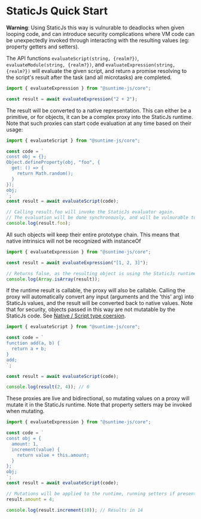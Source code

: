 # StaticJs Quick Start

**Warning**: Using StaticJs this way is vulnurable to deadlocks when given looping code, and can introduce security complications where VM code can be unexpectedly invoked through interacting with the resulting values (eg: property getters and setters).

The API functions `evaluateScript(string, {realm?})`, `evaluateModule(string, {realm?})`, and `evaluateExpression(string, {realm?})`
will evaluate the given script, and return a promise resolving to the script's result after the task (and all microtasks) are completed.

```ts
import { evaluateExpression } from "@suntime-js/core";

const result = await evaluateExpression("2 + 2");
```

The result will be converted to a native representation. This can either be a primitive, or for objects, it can be a complex proxy into the StaticJs runtime. Note that such proxies can start code evaluation at any time based on their usage:

```ts
import { evaluateScript } from "@suntime-js/core";

const code = `
const obj = {};
Object.defineProperty(obj, "foo", {
  get: () => {
    return Math.random();
  }
});
obj;
`;
const result = await evaluateScript(code);

// Calling result.foo will invoke the StaticJs evaluator again.
// The evaluation will be done synchronously, and will be vulnurable to deadlocks on infinite loops.
console.log(result.foo);
```

All such objects will keep their entire prototype chain. This means that native intrinsics will not be recognized with instanceOf

```ts
import { evaluateExpression } from "@suntime-js/core";

const result = await evaluateExpression("[1, 2, 3]");

// Returns false, as the resulting object is using the StaticJs runtime array prototype, and is not a native array.
console.log(Array.isArray(result));
```

If the runtime result is callable, the proxy will also be callable. Calling the proxy will automatically convert any input (arguments and the 'this' arg) into StaticJs values, and the result will be converted back to native values.
Note that for security, objects passed in this way are not mutatable by the StaticJs code. See [Native / Script type coersion](#type-coersion-between-the-native-runtime-and-the-script-evaluation).

```ts
import { evaluateScript } from "@suntime-js/core";

const code = `
function add(a, b) {
  return a + b;
}
add;
`;

const result = await evaluateScript(code);

console.log(result(2, 4)); // 6
```

These proxies are live and bidirectional, so mutating values on a proxy will mutate it in the StaticJs runtime. Note that property setters may be invoked when mutating.

```ts
import { evaluateExpression } from "@suntime-js/core";

const code = `
const obj = {
  amount: 1,
  increment(value) {
    return value + this.amount;
  }
};
obj;
`;
const result = await evaluateScript(code);

// Mutations will be applied to the runtime, running setters if present.
result.amount = 4;

console.log(result.increment(10)); // Results in 14
```
